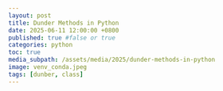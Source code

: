 ```yaml
---
layout: post
title: Dunder Methods in Python
date: 2025-06-11 12:00:00 +0800
published: true #false or true
categories: python
toc: true
media_subpath: /assets/media/2025/dunder-methods-in-python
image: venv_conda.jpeg
tags: [dunber, class]
---
```

